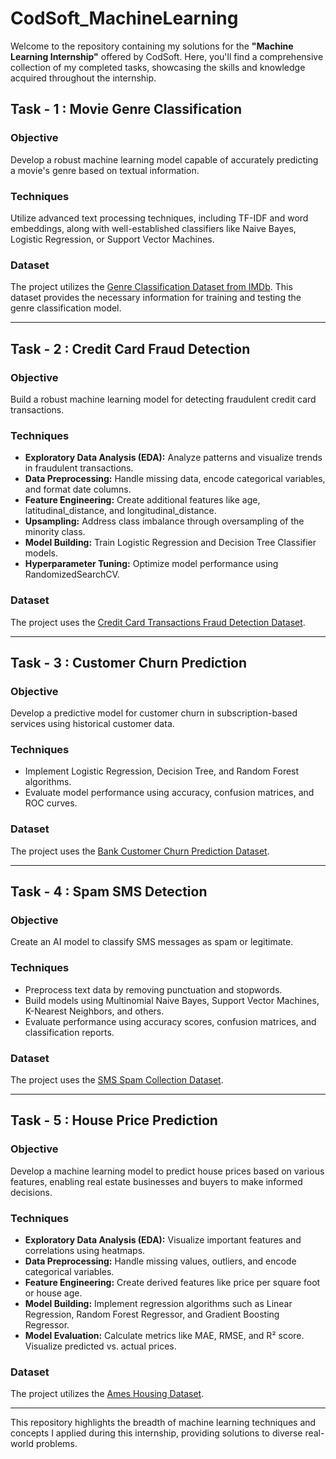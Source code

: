 # CodSoft_MachineLearning  
Welcome to the repository containing my solutions for the **"Machine Learning Internship"** offered by CodSoft. Here, you'll find a comprehensive collection of my completed tasks, showcasing the skills and knowledge acquired throughout the internship.  

## Task - 1 : Movie Genre Classification  
### Objective  
Develop a robust machine learning model capable of accurately predicting a movie's genre based on textual information.  

### Techniques  
Utilize advanced text processing techniques, including TF-IDF and word embeddings, along with well-established classifiers like Naive Bayes, Logistic Regression, or Support Vector Machines.  

### Dataset  
The project utilizes the [Genre Classification Dataset from IMDb](https://www.kaggle.com/datasets/hijest/genre-classification-dataset-imdb). This dataset provides the necessary information for training and testing the genre classification model.  

---

## Task - 2 : Credit Card Fraud Detection  
### Objective  
Build a robust machine learning model for detecting fraudulent credit card transactions.  

### Techniques  
- **Exploratory Data Analysis (EDA):** Analyze patterns and visualize trends in fraudulent transactions.  
- **Data Preprocessing:** Handle missing data, encode categorical variables, and format date columns.  
- **Feature Engineering:** Create additional features like age, latitudinal_distance, and longitudinal_distance.  
- **Upsampling:** Address class imbalance through oversampling of the minority class.  
- **Model Building:** Train Logistic Regression and Decision Tree Classifier models.  
- **Hyperparameter Tuning:** Optimize model performance using RandomizedSearchCV.  

### Dataset  
The project uses the [Credit Card Transactions Fraud Detection Dataset](https://www.kaggle.com/datasets/kartik2112/fraud-detection).  

---

## Task - 3 : Customer Churn Prediction  
### Objective  
Develop a predictive model for customer churn in subscription-based services using historical customer data.  

### Techniques  
- Implement Logistic Regression, Decision Tree, and Random Forest algorithms.  
- Evaluate model performance using accuracy, confusion matrices, and ROC curves.  

### Dataset  
The project uses the [Bank Customer Churn Prediction Dataset](https://www.kaggle.com/datasets/shantanudhakadd/bank-customer-churn-prediction).  

---

## Task - 4 : Spam SMS Detection  
### Objective  
Create an AI model to classify SMS messages as spam or legitimate.  

### Techniques  
- Preprocess text data by removing punctuation and stopwords.  
- Build models using Multinomial Naive Bayes, Support Vector Machines, K-Nearest Neighbors, and others.  
- Evaluate performance using accuracy scores, confusion matrices, and classification reports.  

### Dataset  
The project uses the [SMS Spam Collection Dataset](https://www.kaggle.com/datasets/uciml/sms-spam-collection-dataset).  

---

## Task - 5 : House Price Prediction  
### Objective  
Develop a machine learning model to predict house prices based on various features, enabling real estate businesses and buyers to make informed decisions.  

### Techniques  
- **Exploratory Data Analysis (EDA):** Visualize important features and correlations using heatmaps.  
- **Data Preprocessing:** Handle missing values, outliers, and encode categorical variables.  
- **Feature Engineering:** Create derived features like price per square foot or house age.  
- **Model Building:** Implement regression algorithms such as Linear Regression, Random Forest Regressor, and Gradient Boosting Regressor.  
- **Model Evaluation:** Calculate metrics like MAE, RMSE, and R² score. Visualize predicted vs. actual prices.  

### Dataset  
The project utilizes the [Ames Housing Dataset](https://www.kaggle.com/datasets/codeinstitute/housing-prices-data).  

---  

This repository highlights the breadth of machine learning techniques and concepts I applied during this internship, providing solutions to diverse real-world problems.  
